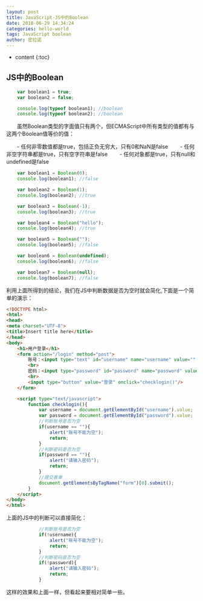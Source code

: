 ```yaml
---
layout: post
title: JavaScript-JS中的Boolean
date: 2018-06-29 14:34:24
categories: hello-world
tags: JavaScript boolean
author: 密拉诺
---
```


* content
{:toc}

## JS中的Boolean

```javascript
	var boolean1 = true;
	var boolean2 = false;

	console.log(typeof boolean1); //boolean
	console.log(typeof boolean2); //boolean
```

　　虽然Boolean类型的字面值只有两个，但ECMAScript中所有类型的值都有与这两个Boolean值等价的值：

　　- 任何非零数值都是true，包括正负无穷大，只有0和NaN是false
　　- 任何非空字符串都是true，只有空字符串是false
　　- 任何对象都是true，只有null和undefined是false

```javascript
	var boolean1 = Boolean(0);
	console.log(boolean1); //false

	var boolean2 = Boolean(1);
	console.log(boolean2); //true

	var boolean3 = Boolean(-1);
	console.log(boolean3); //true

	var boolean4 = Boolean("hello");
	console.log(boolean4); //true

	var boolean5 = Boolean("");
	console.log(boolean5); //false

	var boolean6 = Boolean(undefined);
	console.log(boolean6); //false

	var boolean7 = Boolean(null);
	console.log(boolean7); //false
```

利用上面所得到的结论，我们在JS中判断数据是否为空时就会简化,下面是一个简单的演示：

```html
<!DOCTYPE html>
<html>
<head>
<meta charset="UTF-8">
<title>Insert title here</title>
</head>
<body>
	<h1>用户登录</h1>
	<form action="/login" method="post">
		账号：<input type="text" id="username" name="username" value="" />
		<br>
		密码：<input type="password" id="password" name="password" value="" />
		<br>
		<input type="button" value="登录" onclick="checklogin()"/>
	</form>

	<script type="text/javascript">
		function checklogin(){
			var username = document.getElementById("username").value;
			var password = document.getElementById("password").value;
			//判断账号是否为空
			if(username == ""){
				alert("账号不能为空");
				return;
			}
			//判断密码是否为空
			if(password == ""){
				alert("请输入密码");
				return;
			}
			//提交表单
			document.getElementsByTagName("form")[0].submit();
		}
	</script>
</body>
</html>
```

上面的JS中的判断可以直接简化：

```javascript
			//判断账号是否为空
			if(!username){
				alert("账号不能为空");
				return;
			}
			//判断密码是否为空
			if(!password){
				alert("请输入密码");
				return;
			}
```
这样的效果和上面一样，但看起来要相对简单一些。